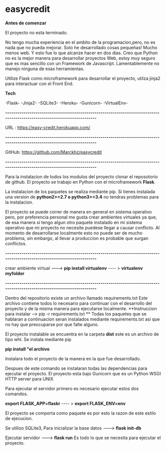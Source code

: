 # easycredit


 **Antes de comenzar**

El proyecto no esta terminado. 

No tengo mucha experiencia en el ambito de la programacion,pero, no es nada que no pueda mejorar. Solo he desarrollado cosas pequeñas! Mucho menos web.
Y esto fue lo que alcanze hacer en dos dias. Creo que Python no es la mejor manera para desarrollar proyectos Web, estoy muy seguro que es mas sencillo con un Framework de Javascript. Lamentablemente no manejo ninguna de esas herramientas. 

Utilize Flask como microframework para desarrollar el proyecto, utilza jinja2 para interactuar con el Front End.

**Tech**

-Flask-
-Jinja2-
-SQLite3-
-Heroku-
-Gunicorn-
-VirtualEnv-

**-------------------------------------------------------------------------------------------------------------------------**

URL : https://easy-credit.herokuapp.com/

**-------------------------------------------------------------------------------------------------------------------------**

GitHub: https://github.com/Marckhz/easycredit

**-------------------------------------------------------------------------------------------------------------------------**

Para la instalacion de todos los modulos del proyecto clonar el reposotorio de github. 
El proyecto se trabajo en Python con el microframework **Flask**. 

La instalacion de los paquetes se realiza mediante pip. Si tienes instalada una version de **python2>=2.7 o python3>=3.4**
no tendras problemas para la instalacion. 

El proyecto se puede correr de manera en general en sistema operativo pero, por preferencia personal me gusta crear ambientes virtuales ya que, de esa manera si tengo algun otro paquete instalado en mi sistema operativo que mi proyecto no necesite puedese llegar a causar conflicto. Al momento de desarrollarse localmente esto no puede ser de mucho problema, sin embargo, al llevar a produccion es probable que surgan conflictos.

**-------------------------------------------------------------------------------------------------------------------------**

crear ambiente virtual --->  **pip install virtualenv**   ---- > **virtualenv myfolder**

**-------------------------------------------------------------------------------------------------------------------------**

Dentro del repositorio existe un archivo llamado requirements.txt  Este archivo contiene todos lo necesario
para continuar con el desarrollo del proyecto y de la misma manera para ejecutarse localmente.
**Instruccion para instalar --> pip -r requirements.txt **
Todas los paquetes que se hablaran a continuacion seran instalados mediante requirements.txt  asi que no hay que preocuparse por que falte alguno.

El proyecto instalable se encuentra en la carpeta **dist** este es un archivo de tipo whl. Se instala mediante pip

**pip install "el archivo**


Instalara todo el proyecto de la manera en la que fue desarrollado. 

Despues de este comando se instalaran todas las dependencias para ejecutar el proyecto. 
El proyecto esta bajo Gunicorn que es un Python WSGI HTTP server para UNIX

Para ejecutar el servidor  primero es necesario ejecutar estos dos comandos. 


**export FLASK_APP=flaskr**   ---- >  **export FLASK_ENV=env**


El proyecto se comporta como paquete es por esto la razon de este estilo de ejecucion.

Se utilizo SQLite3, Para inicializar la base datos ---> **flask init-db**

Ejecutar servidor ---> **flask run**
Es todo lo que se necesita para ejecutar el proyecto. 

